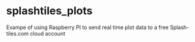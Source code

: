 # splashtiles_plots
Exampe of using Raspberry PI to send real time plot data to a free Splash-tiles.com cloud account
